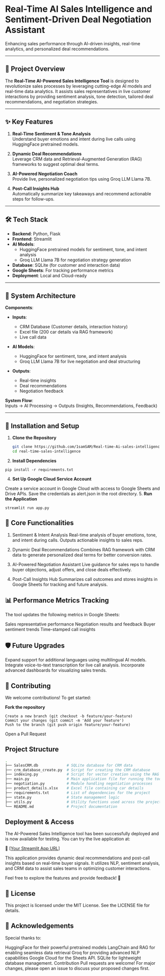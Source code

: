 # Real-Time AI Sales Intelligence and Sentiment-Driven Deal Negotiation Assistant 

Enhancing sales performance through AI-driven insights, real-time analytics, and personalized deal recommendations.

---

## 📜 Project Overview

The **Real-Time AI-Powered Sales Intelligence Tool** is designed to revolutionize sales processes by leveraging cutting-edge AI models and real-time data analytics. It assists sales representatives in live customer interactions by providing sentiment analysis, tone detection, tailored deal recommendations, and negotiation strategies.

---

## ✨ Key Features

1. **Real-Time Sentiment & Tone Analysis**  
   Understand buyer emotions and intent during live calls using HuggingFace pretrained models.

2. **Dynamic Deal Recommendations**  
   Leverage CRM data and Retrieval-Augmented Generation (RAG) frameworks to suggest optimal deal terms.

3. **AI-Powered Negotiation Coach**  
   Provide live, personalized negotiation tips using Groq LLM Llama 7B.

4. **Post-Call Insights Hub**  
   Automatically summarize key takeaways and recommend actionable steps for follow-ups.

---

## 🛠️ Tech Stack

- **Backend**: Python, Flask
- **Frontend**: Streamlit
- **AI Models**:  
  - HuggingFace pretrained models for sentiment, tone, and intent analysis  
  - Groq LLM Llama 7B for negotiation strategy generation
- **Database**: SQLite (for customer and interaction data)
- **Google Sheets**: For tracking performance metrics
- **Deployment**: Local and Cloud-ready

---

## 🔧 System Architecture

**Components**:  
- **Inputs**:  
  - CRM Database (Customer details, interaction history)  
  - Excel file (200 car details via RAG framework)  
  - Live call data  

- **AI Models**:  
  - HuggingFace for sentiment, tone, and intent analysis  
  - Groq LLM Llama 7B for live negotiation and deal structuring  

- **Outputs**:  
  - Real-time insights  
  - Deal recommendations  
  - Negotiation feedback  

**System Flow**:  
Inputs → AI Processing → Outputs (Insights, Recommendations, Feedback)

---

## 🚀 Installation and Setup

1. **Clone the Repository**  
   ```bash
   git clone https://github.com/1samSAM/Real-time-Ai-sales-intelligence.git
   cd real-time-sales-intelligence

2. **Install Dependencies**

 ```
 pip install -r requirements.txt
 ```
 4. **Set Up Google Cloud Service Account**

 Create a service account in Google Cloud with access to Google Sheets and Drive APIs.
 Save the credentials as alert.json in the root directory.
5. **Run the Application**
 ``` 
 streamlit run app.py
 ```
## 🧠 Core Functionalities
1. Sentiment & Intent Analysis
Real-time analysis of buyer emotions, tone, and intent during calls. Outputs actionable insights to sales reps.

2. Dynamic Deal Recommendations
Combines RAG framework with CRM data to generate personalized deal terms for better conversion rates.

3. AI-Powered Negotiation Assistant
Live guidance for sales reps to handle buyer objections, adjust offers, and close deals effectively.

4. Post-Call Insights Hub
Summarizes call outcomes and stores insights in Google Sheets for tracking and future analysis.

## 📊 Performance Metrics Tracking
The tool updates the following metrics in Google Sheets:

Sales representative performance
Negotiation results and feedback
Buyer sentiment trends
Time-stamped call insights

## 🛡️ Future Upgrades
Expand support for additional languages using multilingual AI models.
Integrate voice-to-text transcription for live call analysis.
Incorporate advanced dashboards for visualizing sales trends.
## 🤝 Contributing
We welcome contributions! To get started:

**Fork the repository**
```
Create a new branch (git checkout -b feature/your-feature)
Commit your changes (git commit -m 'Add your feature')
Push to the branch (git push origin feature/your-feature)
```
Open a Pull Request
## Project Structure

```bash
.
├── SalesCRM.db             # SQLite database for CRM data
├── crm_database_create.py  # Script for creating the CRM database
├── indexing.py             # Script for vector creation using the RAG framework
├── main.py                 # Main application file for running the tool
├── negotiation.py          # Module handling negotiation processes
├── product_details.xlsx    # Excel file containing car details
├── requirements.txt        # List of dependencies for the project
├── state.py                # State management logic
├── utils.py                # Utility functions used across the project
└── README.md               # Project documentation
```


## Deployment & Access

The AI-Powered Sales Intelligence tool has been successfully deployed and is now available for testing. You can try the live application at:

🔗 [[Your Streamlit App URL](https://real-time-ai-sales-intelligence.streamlit.app/)]

This application provides dynamic deal recommendations and post-call insights based on real-time buyer signals. It utilizes NLP, sentiment analysis, and CRM data to assist sales teams in optimizing customer interactions.

Feel free to explore the features and provide feedback! 🚀

## 📝 License
This project is licensed under the MIT License. See the LICENSE file for details.

## 🙌 Acknowledgements
Special thanks to:

HuggingFace for their powerful pretrained models
LangChain and RAG for enabling seamless data retrieval
Groq for providing advanced NLP capabilities 
Google Cloud for the Sheets API.
SQLite for lightweight database management.
Contribution
Pull requests are welcome! For major changes, please open an issue to discuss your proposed changes first.
